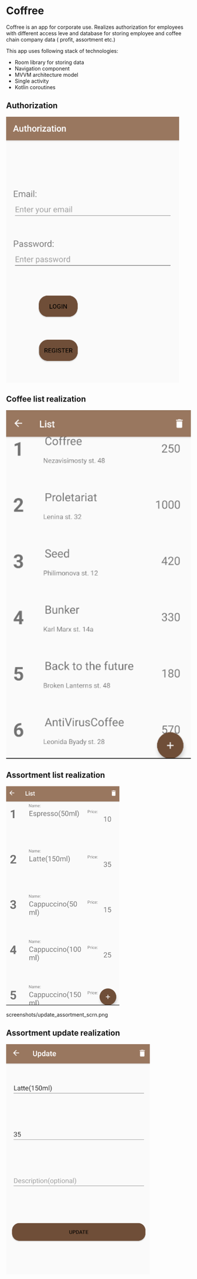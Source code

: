# Coffree
Coffree is an app for corporate use.
Realizes authorization for employees with different access leve and database for storing employee and coffee chain company data ( profit, assortment etc.)

This app uses following stack of technologies:
* Room library for storing data
* Navigation component
* MVVM architecture model
* Single activity
* Kotlin coroutines

## Authorization

![List of plants](screenshots/authorization_scrn.png "Authorization screen")

## Coffee list realization

![List of plants](screenshots/coffee_list_scrn.png "Coffee list")

## Assortment list realization

![List of plants](screenshots/assortment_scrn.png "Assortment list")

screenshots/update_assortment_scrn.png


## Assortment update realization

![List of plants](screenshots/update_assortment_scrn.png "Update assortment")
